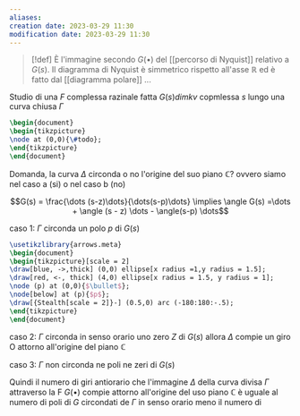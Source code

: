 ```yaml
---
aliases: 
creation date: 2023-03-29 11:30
modification date: 2023-03-29 11:30
---
```


> [!def]
> È l'immagine secondo $G(\bullet)$ del [[percorso di Nyquist]] relativo a $G(s)$.
> Il diagramma di Nyquist è simmetrico rispetto all'asse $\mathbb{R}$ ed è fatto dal [[diagramma polare]] ...



Studio di una $F$ complessa razinale fatta $G(s) di mkv$ copmlessa $s$ lungo una curva chiusa $\Gamma$
```tikz
\begin{document}
\begin{tikzpicture}
\node at (0,0){\#todo};
\end{tikzpicture}
\end{document}
```
Domanda, la curva $\Delta$ circonda o no l'origine del suo piano $\mathbb{C}$? ovvero siamo nel caso a (si) o nel caso b (no)

$$G(s) = \frac{\dots (s-z)\dots}{\dots(s-p)\dots} \implies \angle G(s) =\dots + \angle (s - z) \dots - \angle(s-p) \dots$$

caso 1: $\Gamma$ circonda un polo $p$ di $G(s)$

```tikz
\usetikzlibrary{arrows.meta}
\begin{document}
\begin{tikzpicture}[scale = 2]
\draw[blue, ->,thick] (0,0) ellipse[x radius =1,y radius = 1.5];
\draw[red, <-, thick] (4,0) ellipse[x radius = 1.5, y radius = 1];
\node (p) at (0,0){$\bullet$};
\node[below] at (p){$p$};
\draw[{Stealth[scale = 2]}-] (0.5,0) arc (-180:180:-.5); 
\end{tikzpicture}
\end{document}
```
caso 2: $\Gamma$ circonda in senso orario uno zero $Z$ di $G(s)$ allora $\Delta$ compie un giro O attorno all'origine del piano $\mathbb{C}$

caso 3: $\Gamma$ non circonda ne poli ne zeri di $G(s)$

Quindi il numero di giri antiorario che l'immagine $\Delta$ della curva divisa $\Gamma$ attraverso la F $G(\bullet)$
compie attorno all'origine del uso piano $\mathbb{C}$ è uguale al numero di poli di $G$ circondati de $\Gamma$ in senso orario meno il numero di